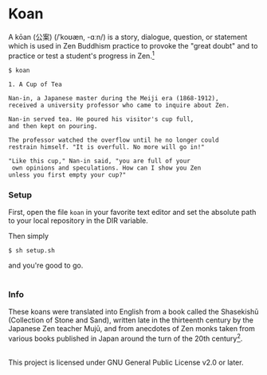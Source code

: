 # Koan
A kōan (公案) (/ˈkoʊæn, -ɑːn/) is a story, dialogue, question, or statement which is used in Zen Buddhism practice to provoke the "great doubt" and to practice or test a student's progress in Zen.[<sup>1</sup>](https://en.wikipedia.org/wiki/K%C5%8Dan)

```
$ koan

1. A Cup of Tea

Nan-in, a Japanese master during the Meiji era (1868-1912), 
received a university professor who came to inquire about Zen.

Nan-in served tea. He poured his visitor's cup full, 
and then kept on pouring.

The professor watched the overflow until he no longer could 
restrain himself. "It is overfull. No more will go in!"

"Like this cup," Nan-in said, "you are full of your
 own opinions and speculations. How can I show you Zen 
unless you first empty your cup?"
```


### Setup 
First, open the file `koan` in your favorite text editor and set the absolute path to your local repository in the DIR variable.

Then simply
```
$ sh setup.sh
```
and you're good to go.<br /><br />



### Info
These koans were translated into English from a book called the Shasekishū (Collection of Stone and Sand), written late in the thirteenth century by the Japanese Zen teacher Mujū, and from anecdotes of Zen monks taken from various books published in Japan around the turn of the 20th century[<sup>2</sup>](http://www.ashidakim.com/zenkoans/).<br /><br />




This project is licensed under GNU General Public License v2.0 or later. 
